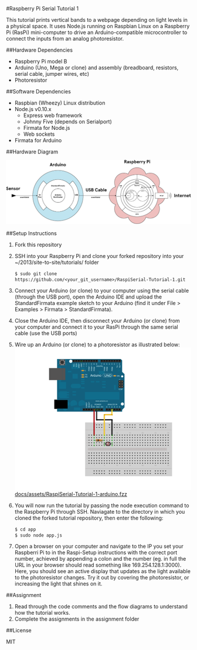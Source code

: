 #Raspberry Pi Serial Tutorial 1

This tutorial prints vertical bands to a webpage depending on light levels in a physical space. It uses Node.js running on Raspbian Linux on a Raspberry Pi (RasPi) mini-computer to drive an Arduino-compatible microcontroller to connect the inputs from an analog photoresistor.

##Hardware Dependencies

*	Raspberry Pi model B
*	Arduino (Uno, Mega or clone) and assembly (breadboard, resistors, serial cable, jumper wires, etc)
*	Photoresistor

##Software Dependencies

*	Raspbian (Wheezy) Linux distribution
*	Node.js v0.10.x
	*	Express web framework
	*	Johnny Five (depends on Serialport)
	*	Firmata for Node.js
	*	Web sockets
*	Firmata for Arduino


##Hardware Diagram

![docs/images/RaspiSerial-Tutorial-1-hardware.png](docs/assets/RaspiSerial-Tutorial-1-hardware.png)

##Setup Instructions

1.	Fork this repository
2.	SSH into your Raspberry Pi and clone your forked repository into your ~/2013/site-to-site/tutorials/ folder

		$ sudo git clone https://github.com/<your_git_username>/RaspiSerial-Tutorial-1.git

3.	Connect your Arduino (or clone) to your computer using the serial cable (through the USB port), open the Arduino IDE and upload the StandardFirmata example sketch to your Arduino (find it under File > Examples > Firmata > StandardFirmata).
4.	Close the Arduino IDE, then disconnect your Arduino (or clone) from your computer and connect it to your RasPi through the same serial cable (use the USB ports)
5.	Wire up an Arduino (or clone) to a photoresistor as illustrated below:
![docs/images/RaspiSerial-Tutorial-1-arduino.png](docs/assets/RaspiSerial-Tutorial-1-arduino.png)
[docs/assets/RaspiSerial-Tutorial-1-arduino.fzz](docs/assets/RaspiSerial-Tutorial-1-arduino.fzz)
6.	You will now run the tutorial by passing the node execution command to the Raspberry Pi through SSH. Naviagate to the directory in which you cloned the forked tutorial repository, then enter the following:

		$ cd app
		$ sudo node app.js

7.	Open a browser on your computer and navigate to the IP you set your Raspberri Pi to in the Raspi-Setup instructions with the correct port number, achieved by appending a colon and the number (eg. in full the URL in your browser should read something like 169.254.128.1:3000). Here, you should see an active display that updates as the light available to the photoresistor changes. Try it out by covering the photoresistor, or increasing the light that shines on it.

##Assignment

1.	Read through the code comments and the flow diagrams to understand how the tutorial works.
2.	Complete the assignments in the assignment folder

##License

MIT